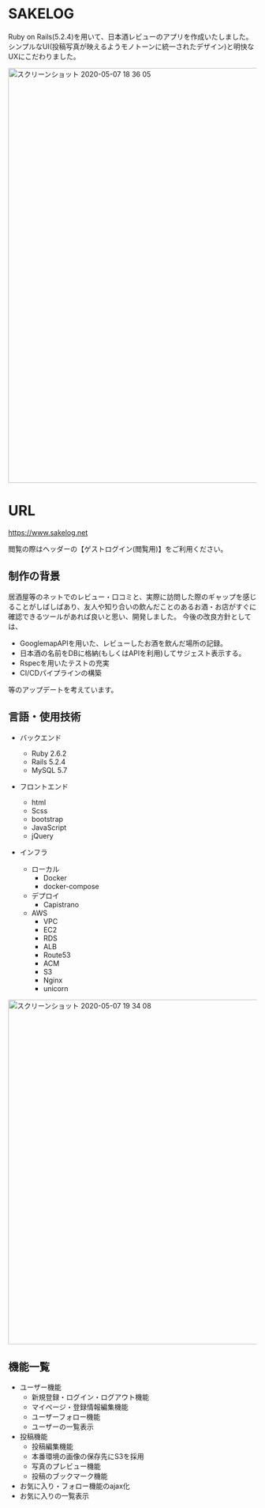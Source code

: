 # SAKELOG
Ruby on Rails(5.2.4)を用いて、日本酒レビューのアプリを作成いたしました。
シンプルなUI(投稿写真が映えるようモノトーンに統一されたデザイン)と明快なUXにこだわりました。

<img width="840" alt="スクリーンショット 2020-05-07 18 36 05" src="https://user-images.githubusercontent.com/47711244/81289277-184c2800-90a1-11ea-875e-c1a0a9edbc5f.png">

# URL
https://www.sakelog.net

閲覧の際はヘッダーの【ゲストログイン(閲覧用)】をご利用ください。

## 制作の背景
居酒屋等のネットでのレビュー・口コミと、実際に訪問した際のギャップを感じることがしばしばあり、友人や知り合いの飲んだことのあるお酒・お店がすぐに確認できるツールがあれば良いと思い、開発しました。
今後の改良方針としては、

- GooglemapAPIを用いた、レビューしたお酒を飲んだ場所の記録。
- 日本酒の名前をDBに格納(もしくはAPIを利用)してサジェスト表示する。
- Rspecを用いたテストの充実
- CI/CDパイプラインの構築

等のアップデートを考えています。

## 言語・使用技術

- バックエンド
  - Ruby 2.6.2
  - Rails 5.2.4
  - MySQL 5.7

- フロントエンド
  - html
  - Scss
  - bootstrap
  - JavaScript
  - jQuery

- インフラ
  - ローカル
    - Docker
    - docker-compose
  - デプロイ
    - Capistrano
  - AWS
    - VPC
    - EC2
    - RDS
    - ALB
    - Route53
    - ACM
    - S3
    - Nginx
    - unicorn

<img width="698" alt="スクリーンショット 2020-05-07 19 34 08" src="https://user-images.githubusercontent.com/47711244/81289327-30bc4280-90a1-11ea-8f53-9db44b5db46c.png">

## 機能一覧

- ユーザー機能
  - 新規登録・ログイン・ログアウト機能
  - マイページ・登録情報編集機能
  - ユーザーフォロー機能
  - ユーザーの一覧表示
- 投稿機能
  - 投稿編集機能
  - 本番環境の画像の保存先にS3を採用
  - 写真のプレビュー機能
  - 投稿のブックマーク機能
- お気に入り・フォロー機能のajax化
- お気に入りの一覧表示
